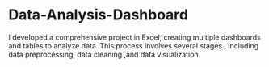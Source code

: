 # Data-Analysis-Dashboard
I developed a comprehensive project in Excel, creating multiple dashboards and tables to analyze  data .This process involves several stages , including data preprocessing, data cleaning ,and data visualization. 
